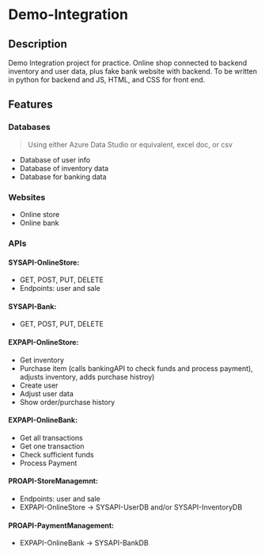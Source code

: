 # Demo-Integration

## Description
Demo Integration project for practice. Online shop connected to backend inventory and user data, plus fake bank website with backend. To be written in python for backend and JS, HTML, and CSS for front end.

## Features
### Databases
> Using either Azure Data Studio or equivalent, excel doc, or csv
- Database of user info
- Database of inventory data
- Database for banking data
### Websites
- Online store
- Online bank
### APIs
#### SYSAPI-OnlineStore:  
- GET, POST, PUT, DELETE
- Endpoints: user and sale
#### SYSAPI-Bank:  
- GET, POST, PUT, DELETE
#### EXPAPI-OnlineStore:  
- Get inventory
- Purchase item (calls bankingAPI to check funds and process payment), adjusts inventory, adds purchase histroy)  
- Create user
- Adjust user data
- Show order/purchase history  
#### EXPAPI-OnlineBank:  
- Get all transactions
- Get one transaction
- Check sufficient funds
- Process Payment  
#### PROAPI-StoreManagemnt:
- Endpoints: user and sale
- EXPAPI-OnlineStore -> SYSAPI-UserDB and/or SYSAPI-InventoryDB
#### PROAPI-PaymentManagement:  
- EXPAPI-OnlineBank -> SYSAPI-BankDB

